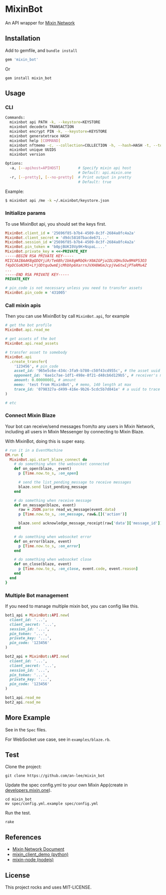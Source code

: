 # MixinBot

An API wrapper for [Mixin Network](https://developers.mixin.one/api)

## Installation

Add to gemfile, and `bundle install`

```ruby
gem 'mixin_bot'
```

Or

```shell
gem install mixin_bot
```

## Usage

### CLI

```bash
Commands:
  mixinbot api PATH -k, --keystore=KEYSTORE                                   # request PATH of Mixin API
  mixinbot decodetx TRANSACTION                                               # decode raw transaction
  mixinbot encrypt PIN -k, --keystore=KEYSTORE                                # encrypt PIN using private key
  mixinbot generatetrace HASH                                                 # generate trace ID from Tx hash
  mixinbot help [COMMAND]                                                     # Describe available commands or one specific command
  mixinbot nftmemo -c, --collection=COLLECTION -h, --hash=HASH -t, --token=N  # memo for mint NFT
  mixinbot unique UUIDS                                                       # generate unique UUID for two or more UUIDs
  mixinbot version                                                            # Distay MixinBot version

Options:
  -a, [--apihost=APIHOST]        # Specify mixin api host
                                 # Default: api.mixin.one
  -r, [--pretty], [--no-pretty]  # Print output in pretty
                                 # Default: true
```

Example:

```bash
$ mixinbot api /me -k ~/.mixinbot/keystore.json
```

### Initialize params

To use MixinBot api, you should set the keys first.

```ruby
MixinBot.client_id = '25696f85-b7b4-4509-8c3f-2684a8fc4a2a'
MixinBot.client_secret = 'd9dc58107bacde671...'
MixinBot.session_id ='25696f85-b7b4-4509-8c3f-2684a8fc4a2a'
MixinBot.pin_token = 'b0pjBUKI0Vp9K+NspaL....'
MixinBot.private_key = <<~PRIVATE_KEY
-----BEGIN RSA PRIVATE KEY-----
MIICXAIBAAKBgQDQYjiR/Te6Bh/1bk8gWRbQkrX0AIGPja1DLUQHu5Uw9M4P53O3
f4pDCGoN3R5+LYjODtquOwmEjcMhbhp6XarrnJVXH8WGmJcpjVwGtwIjPTeRMu4Z
...
-----END RSA PRIVATE KEY-----
PRIVATE_KEY

# pin_code is not necessary unless you need to transfer assets
MixinBot.pin_code = '431005'
```

### Call mixin apis

Then you can use MixinBot by call `MixinBot.api`, for example

```ruby
# get the bot profile
MixinBot.api.read_me

# get assets of the bot
MixinBot.api.read_assets

# transfer asset to somebody
MixinBot.api
  .create_transfer(
    '123456', # pin_code
    asset_id: '965e5c6e-434c-3fa9-b780-c50f43cd955c', # the asset uuid to transfer
    opponent_id: '6ae1c7ae-1df1-498e-8f21-d48cb6d129b5', # receiver's mixin uuid
    amount: 0.00000001, # amount
    memo: 'test from MixinBot', # memo, 140 length at max
    trace_id: '0798327a-d499-416e-9b26-5cdc5b7d841e' # a uuid to trace transfer
)

# etc
```

### Connect Mixin Blaze

Your bot can receive/send messages from/to any users in Mixin Network, including all users in Mixin Messenger by connecting to Mixin Blaze.

With MixinBot, doing this is super easy.

```ruby
# run it in a EventMachine
EM.run {
  MixinBot.api.start_blaze_connect do
    # do something when the websocket connected
    def on_open(blaze, _event)
      p [Time.now.to_s, :on_open]

      # send the list_pending_message to receive messages
      blaze.send list_pending_message
    end

    # do something when receive message
    def on_message(blaze, event)
      raw = JSON.parse read_ws_message(event.data)
      p [Time.now.to_s, :on_message, raw&.[]('action')]

      blaze.send acknowledge_message_receipt(raw['data']['message_id']) unless raw&.[]('data')&.[]('message_id').nil?
    end

    # do something when websocket error
    def on_error(blaze, event)
      p [Time.now.to_s, :on_error]
    end

    # do something when websocket close
    def on_close(blaze, event)
      p [Time.now.to_s, :on_close, event.code, event.reason]
    end
  end
}
```

### Multiple Bot management

If you need to manage multiple mixin bot, you can config like this.

```ruby
bot1_api = MixinBot::API.new(
  client_id: '...',
  client_secret: '...',
  session_id: '...',
  pin_token: '...',
  private_key: '...',
  pin_code: '123456'
)

bot2_api = MixinBot::API.new(
  client_id: '...',
  client_secret: '...',
  session_id: '...',
  pin_token: '...',
  private_key: '...',
  pin_code: '123456'
)

bot1_api.read_me
bot2_api.read_me
```

## More Example

See in the `Spec` files.

For WebSocket use case, see in `examples/blaze.rb`.

## Test

Clone the project:

```shell
git clone https://github.com/an-lee/mixin_bot
```

Update the spec config.yml to your own Mixin App(create in [developers.mixin.one](https://developers.mixin.one/dashboard)).

```shell
cd mixin_bot
mv spec/config.yml.example spec/config.yml
```

Run the test.

```shell
rake
```

## References

- [Mixin Network Document](https://developers.mixin.one/api)
- [mixin_client_demo (python)](https://github.com/myrual/mixin_client_demo)
- [mixin-node (nodejs)](https://github.com/virushuo/mixin-node)

## License

This project rocks and uses MIT-LICENSE.
